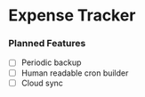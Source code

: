 # Expense Tracker

### Planned Features

- [ ] Periodic backup
- [ ] Human readable cron builder
- [ ] Cloud sync
